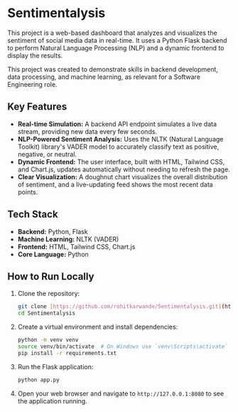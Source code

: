 # Sentimentalysis
This project is a web-based dashboard that analyzes and visualizes the sentiment of social media data in real-time. It uses a Python Flask backend to perform Natural Language Processing (NLP) and a dynamic frontend to display the results.

This project was created to demonstrate skills in backend development, data processing, and machine learning, as relevant for a Software Engineering role.

## Key Features
* **Real-time Simulation:** A backend API endpoint simulates a live data stream, providing new data every few seconds.
* **NLP-Powered Sentiment Analysis:** Uses the NLTK (Natural Language Toolkit) library's VADER model to accurately classify text as positive, negative, or neutral.
* **Dynamic Frontend:** The user interface, built with HTML, Tailwind CSS, and Chart.js, updates automatically without needing to refresh the page.
* **Clear Visualization:** A doughnut chart visualizes the overall distribution of sentiment, and a live-updating feed shows the most recent data points.

## Tech Stack
* **Backend:** Python, Flask
* **Machine Learning:** NLTK (VADER)
* **Frontend:** HTML, Tailwind CSS, Chart.js
* **Core Language:** Python

## How to Run Locally
1.  Clone the repository:
    ```bash
    git clone [https://github.com/rohitkarwande/Sentimentalysis.git](https://github.com/rohitkarwande/Sentimentalysis.git)
    cd Sentimentalysis
    ```
2.  Create a virtual environment and install dependencies:
    ```bash
    python -m venv venv
    source venv/bin/activate  # On Windows use `venv\Scripts\activate`
    pip install -r requirements.txt
    ```
3.  Run the Flask application:
    ```bash
    python app.py
    ```
4.  Open your web browser and navigate to `http://127.0.0.1:8080` to see the application running.
